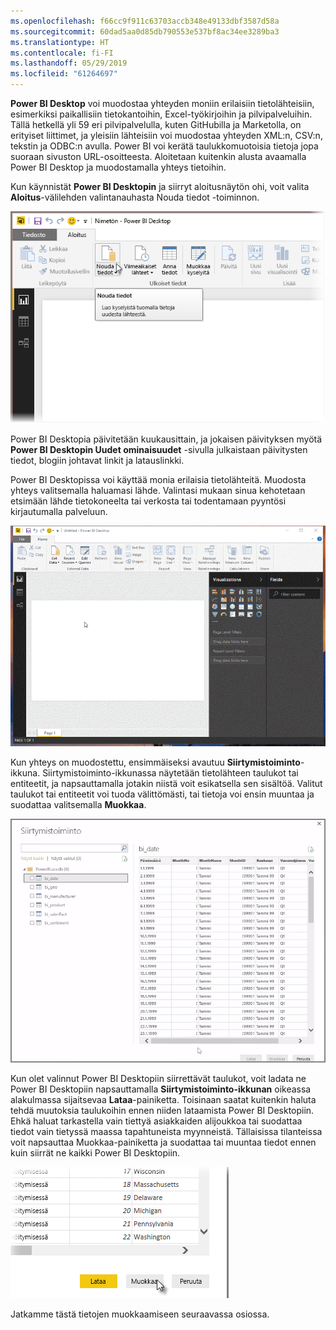 ```yaml
---
ms.openlocfilehash: f66cc9f911c63703accb348e49133dbf3587d58a
ms.sourcegitcommit: 60dad5aa0d85db790553e537bf8ac34ee3289ba3
ms.translationtype: HT
ms.contentlocale: fi-FI
ms.lasthandoff: 05/29/2019
ms.locfileid: "61264697"
---
```

**Power BI Desktop** voi muodostaa yhteyden moniin erilaisiin tietolähteisiin, esimerkiksi paikallisiin tietokantoihin, Excel-työkirjoihin ja pilvipalveluihin. Tällä hetkellä yli 59 eri pilvipalvelulla, kuten GitHubilla ja Marketolla, on erityiset liittimet, ja yleisiin lähteisiin voi muodostaa yhteyden XML:n, CSV:n, tekstin ja ODBC:n avulla. Power BI voi kerätä taulukkomuotoisia tietoja jopa suoraan sivuston URL-osoitteesta. Aloitetaan kuitenkin alusta avaamalla Power BI Desktop ja muodostamalla yhteys tietoihin.

Kun käynnistät **Power BI Desktopin** ja siirryt aloitusnäytön ohi, voit valita **Aloitus**-välilehden valintanauhasta Nouda tiedot -toiminnon.

![](media/1-2-connect-to-data-sources-in-power-bi-desktop/1-2_1.png)

Power BI Desktopia päivitetään kuukausittain, ja jokaisen päivityksen myötä **Power BI Desktopin Uudet ominaisuudet** -sivulla julkaistaan päivitysten tiedot, blogiin johtavat linkit ja latauslinkki.

Power BI Desktopissa voi käyttää monia erilaisia tietolähteitä. Muodosta yhteys valitsemalla haluamasi lähde. Valintasi mukaan sinua kehotetaan etsimään lähde tietokoneelta tai verkosta tai todentamaan pyyntösi kirjautumalla palveluun.

![](media/1-2-connect-to-data-sources-in-power-bi-desktop/1-2_2.gif)

Kun yhteys on muodostettu, ensimmäiseksi avautuu **Siirtymistoiminto**-ikkuna. Siirtymistoiminto-ikkunassa näytetään tietolähteen taulukot tai entiteetit, ja napsauttamalla jotakin niistä voit esikatsella sen sisältöä. Valitut taulukot tai entiteetit voi tuoda välittömästi, tai tietoja voi ensin muuntaa ja suodattaa valitsemalla **Muokkaa**.

![](media/1-2-connect-to-data-sources-in-power-bi-desktop/1-2_3.png)

Kun olet valinnut Power BI Desktopiin siirrettävät taulukot, voit ladata ne Power BI Desktopiin napsauttamalla **Siirtymistoiminto-ikkunan** oikeassa alakulmassa sijaitsevaa **Lataa**-painiketta. Toisinaan saatat kuitenkin haluta tehdä muutoksia taulukoihin ennen niiden lataamista Power BI Desktopiin. Ehkä haluat tarkastella vain tiettyä asiakkaiden alijoukkoa tai suodattaa tiedot vain tietyssä maassa tapahtuneista myynneistä. Tällaisissa tilanteissa voit napsauttaa Muokkaa-painiketta ja suodattaa tai muuntaa tiedot ennen kuin siirrät ne kaikki Power BI Desktopiin.

![](media/1-2-connect-to-data-sources-in-power-bi-desktop/1-2_4.png)

Jatkamme tästä tietojen muokkaamiseen seuraavassa osiossa.

